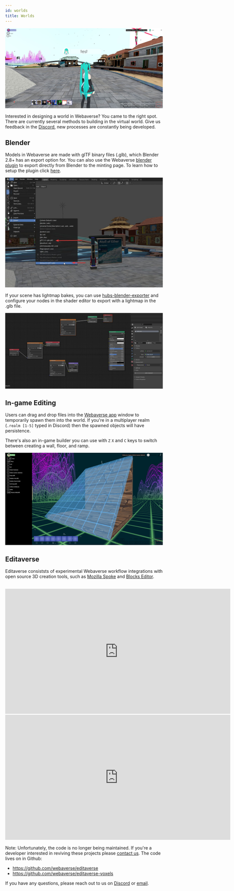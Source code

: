 ```yaml
---
id: worlds 
title: Worlds
---
```


![Miku in Atoll](/img/miku_atoll.jpg)


Interested in designing a world in Webaverse? You came to the right spot. There are currently several methods to building in the virtual world. Give us feedback in the [Discord](https://discord.gg/3byWubumSa), new processes are constantly being developed.


## Blender

Models in Webaverse are made with glTF binary files (.glb), which Blender 2.8+ has an export option for. You can also use the Webaverse [blender plugin](https://github.com/webaverse/blender-plugin) to export directly from Blender to the minting page. To learn how to setup the plugin click [here](http://127.0.0.1:3000/docs/create/import-blender).

![Blender export](/img/blender-export.jpg)

If your scene has lightmap bakes, you can use [hubs-blender-exporter](https://github.com/MozillaReality/hubs-blender-exporter) and configure your nodes in the shader editor to export with a lightmap in the .glb file.

![Shader editor](/img/shader-editor.jpg)

## In-game Editing

Users can drag and drop files into the [Webaverse app](https://app.webaverse.com) window to temporarily spawn them into the world. If you're in a multiplayer realm (`.realm [1-5]` typed in Discord) then the spawned objects will have persistence.


There's also an in-game builder you can use with `Z` `X` and `C` keys to switch between creating a wall, floor, and ramp.

![In-game builder](/img/builder.jpg)


## Editaverse

Editaverse consiststs of experimental Webaverse workflow integrations with open source 3D creation tools, such as [Mozilla Spoke](https://hubs.mozilla.com/spoke) and [Blocks Editor](https://github.com/danielesteban/blocks-editor).

<br>

<iframe width="720" height="400" src="https://www.youtube.com/embed/IjFHh1Yb5Ko" title="YouTube video player" frameborder="0" allow="accelerometer; autoplay; clipboard-write; encrypted-media; gyroscope; picture-in-picture" allowfullscreen></iframe>

<br>

<iframe width="720" height="400" src="https://www.youtube.com/embed/r9PSi1GDYeE" title="YouTube video player" frameborder="0" allow="accelerometer; autoplay; clipboard-write; encrypted-media; gyroscope; picture-in-picture" allowfullscreen></iframe>

<br>

Note: Unfortunately, the code is no longer being maintained. If you're a developer interested in reviving these projects please [contact us](hello@webaverse.com). The code lives on in Github:

- https://github.com/webaverse/editaverse
- https://github.com/webaverse/editaverse-voxels


If you have any questions, please reach out to us on [Discord](https://discord.gg/3byWubumSa) or [email](hello@webaverse.com).